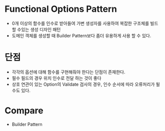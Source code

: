 # Functional Options Pattern 
- 0개 이상의 함수를 인수로 받아들여 가변 생성자를 사용하여 복잡한 구조체를
  빌드 할 수있는 생성 디자인 패턴
- 도메인 객체를 생성할 때 Builder Pattern보다 좀더 유용하게 사용 할 수 있다.

# 단점
- 각각의 옵션에 대해 함수를 구현해줘야 한다는 단점이 존재한다. 
- 필수 필드의 경우 위치 인수로 전달 하는 것이 좋다
- 상호 연관이 있는 Option의 Validate 검사의 경우, 인수 순서에 따라 오류처리가 될 수도 있다.

# Compare 
- Builder Pattern
